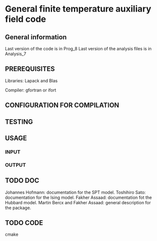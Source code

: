 # General  finite temperature auxiliary field code #

## General information ##
Last version of the code is in Prog_8
Last version of the analysis files is in Analysis_7

## PREREQUISITES ##

Libraries: Lapack and Blas

Compiler: gfortran  or ifort 


## CONFIGURATION FOR COMPILATION ##



## TESTING ##


## USAGE ##

### INPUT  ###

### OUTPUT ###

## TODO DOC ##

Johannes Hofmann: documentation for the  SPT model. 
Toshihiro Sato:  documentation for the Ising model. 
Fakher Assaad:   documentation fot the Hubbard model. 
Martin Bercx and Fakher Assaad: general description for the package. 

## TODO CODE ##
cmake

